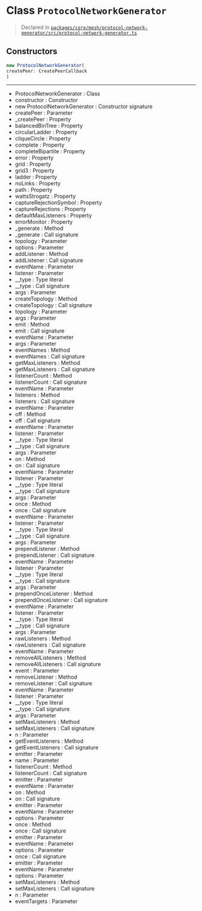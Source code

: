 # Class `ProtocolNetworkGenerator`
> Declared in [`packages/core/mesh/protocol-network-generator/src/protocol-network-generator.ts`](https://github.com/dxos/protocols/blob/main/packages/core/mesh/protocol-network-generator/src/protocol-network-generator.ts#L31)

## Constructors
```ts
new ProtocolNetworkGenerator(
createPeer: CreatePeerCallback
)
```

---
- ProtocolNetworkGenerator : Class
- constructor : Constructor
- new ProtocolNetworkGenerator : Constructor signature
- createPeer : Parameter
- _createPeer : Property
- balancedBinTree : Property
- circularLadder : Property
- cliqueCircle : Property
- complete : Property
- completeBipartite : Property
- error : Property
- grid : Property
- grid3 : Property
- ladder : Property
- noLinks : Property
- path : Property
- wattsStrogatz : Property
- captureRejectionSymbol : Property
- captureRejections : Property
- defaultMaxListeners : Property
- errorMonitor : Property
- _generate : Method
- _generate : Call signature
- topology : Parameter
- options : Parameter
- addListener : Method
- addListener : Call signature
- eventName : Parameter
- listener : Parameter
- __type : Type literal
- __type : Call signature
- args : Parameter
- createTopology : Method
- createTopology : Call signature
- topology : Parameter
- args : Parameter
- emit : Method
- emit : Call signature
- eventName : Parameter
- args : Parameter
- eventNames : Method
- eventNames : Call signature
- getMaxListeners : Method
- getMaxListeners : Call signature
- listenerCount : Method
- listenerCount : Call signature
- eventName : Parameter
- listeners : Method
- listeners : Call signature
- eventName : Parameter
- off : Method
- off : Call signature
- eventName : Parameter
- listener : Parameter
- __type : Type literal
- __type : Call signature
- args : Parameter
- on : Method
- on : Call signature
- eventName : Parameter
- listener : Parameter
- __type : Type literal
- __type : Call signature
- args : Parameter
- once : Method
- once : Call signature
- eventName : Parameter
- listener : Parameter
- __type : Type literal
- __type : Call signature
- args : Parameter
- prependListener : Method
- prependListener : Call signature
- eventName : Parameter
- listener : Parameter
- __type : Type literal
- __type : Call signature
- args : Parameter
- prependOnceListener : Method
- prependOnceListener : Call signature
- eventName : Parameter
- listener : Parameter
- __type : Type literal
- __type : Call signature
- args : Parameter
- rawListeners : Method
- rawListeners : Call signature
- eventName : Parameter
- removeAllListeners : Method
- removeAllListeners : Call signature
- event : Parameter
- removeListener : Method
- removeListener : Call signature
- eventName : Parameter
- listener : Parameter
- __type : Type literal
- __type : Call signature
- args : Parameter
- setMaxListeners : Method
- setMaxListeners : Call signature
- n : Parameter
- getEventListeners : Method
- getEventListeners : Call signature
- emitter : Parameter
- name : Parameter
- listenerCount : Method
- listenerCount : Call signature
- emitter : Parameter
- eventName : Parameter
- on : Method
- on : Call signature
- emitter : Parameter
- eventName : Parameter
- options : Parameter
- once : Method
- once : Call signature
- emitter : Parameter
- eventName : Parameter
- options : Parameter
- once : Call signature
- emitter : Parameter
- eventName : Parameter
- options : Parameter
- setMaxListeners : Method
- setMaxListeners : Call signature
- n : Parameter
- eventTargets : Parameter
